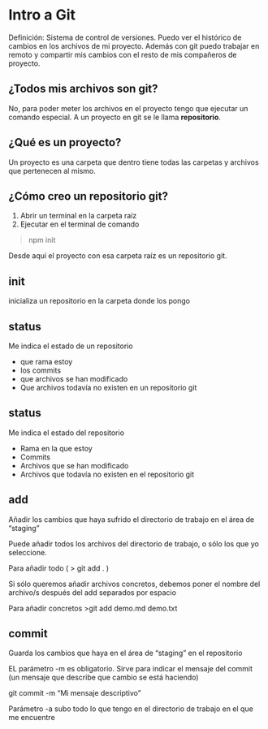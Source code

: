 # Intro a Git

Definición: Sistema de control de versiones. Puedo ver el histórico de cambios en los archivos de mi proyecto.
Además con git puedo trabajar en remoto y compartir mis cambios con el resto de mis compañeros de proyecto.

## ¿Todos mis archivos son git?
No, para poder meter los archivos en el proyecto tengo que ejecutar un comando especial. A un proyecto en git se le llama **repositorio**.

## ¿Qué es un proyecto?
Un proyecto es una carpeta que dentro tiene todas las carpetas y archivos que pertenecen al mismo.

## ¿Cómo creo un repositorio git?
1. Abrir un terminal en la carpeta raíz
2. Ejecutar en el terminal de comando
> npm init

Desde aquí el proyecto con esa carpeta raíz es un repositorio git.

## init 
inicializa un repositorio en la carpeta donde los pongo

## status
Me indica el estado de un repositorio
- que rama estoy
- los commits
- que archivos se han modificado
- Que archivos todavía no existen en un repositorio git

## status
Me indica el estado del repositorio
- Rama en la que estoy
- Commits
- Archivos que se han modificado
- Archivos que todavía no existen en el repositorio git

## add
Añadir los cambios que haya sufrido el directorio de trabajo en el área de “staging”

Puede añadir todos los archivos del directorio de trabajo, o sólo los que yo seleccione. 

Para añadir todo ( > git add . )

Si sólo queremos añadir archivos concretos, debemos poner el nombre del archivo/s después del add separados por espacio

Para añadir concretos >git add demo.md demo.txt

## commit
Guarda los cambios que haya en el área de “staging” en el repositorio

EL parámetro -m es obligatorio. Sirve para indicar el mensaje del commit (un mensaje que describe que cambio se está haciendo)

 git commit -m “Mi mensaje descriptivo”

Parámetro -a subo todo lo que tengo en el directorio de trabajo en el que me encuentre